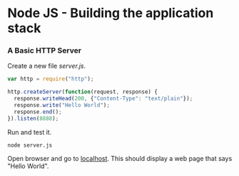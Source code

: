 # Node JS - Building the application stack

### A Basic HTTP Server
Create a new file *server.js*.

```javascript
var http = require("http");

http.createServer(function(request, response) {
  response.writeHead(200, {"Content-Type": "text/plain"});
  response.write("Hello World");
  response.end();
}).listen(8888);
```

Run and test it.
```shell
node server.js
```

Open browser and go to [localhost](http://localhost:8888).
This should display a web page that says "Hello World".